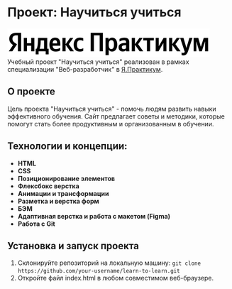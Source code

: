 # Проект: Научиться учиться
![Logo](./images/logo_place_header.svg)
Учебный проект "Научиться учиться" реализован в рамках специализации "Веб-разработчик" в [Я.Практикум](https://practicum.yandex.ru/).

## О проекте
Цель проекта "Научиться учиться" - помочь людям развить навыки эффективного обучения. Сайт предлагает советы и методики, которые помогут стать более продуктивным и организованным в обучении.

## Технологии и концепции:
* **HTML**
* **CSS**
* **Позиционирование элементов**
* **Флексбокс верстка**
* **Анимации и трансформации**
* **Разметка и верстка форм**
* **БЭМ**
* **Адаптивная верстка и работа с макетом (Figma)**
* **Работа с Git**

## Установка и запуск проекта
1. Склонируйте репозиторий на локальную машину: `git clone https://github.com/your-username/learn-to-learn.git`
2. Откройте файл index.html в любом совместимом веб-браузере.
